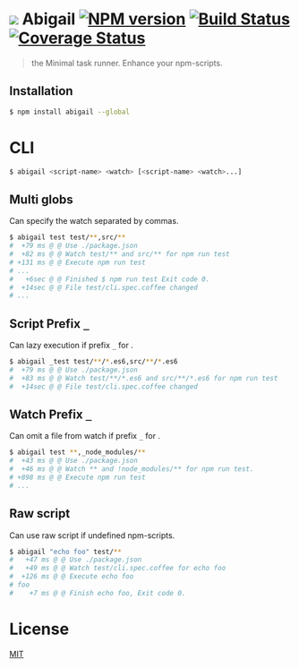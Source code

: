# ![][.svg] Abigail [![NPM version][npm-image]][npm] [![Build Status][travis-image]][travis] [![Coverage Status][coveralls-image]][coveralls]

> the Minimal task runner. Enhance your npm-scripts.

## Installation
```bash
$ npm install abigail --global
```

# CLI
```bash
$ abigail <script-name> <watch> [<script-name> <watch>...]
```

## Multi globs

Can specify the watch separated by commas.

```bash
$ abigail test test/**,src/**
#  +79 ms @ @ Use ./package.json
#  +82 ms @ @ Watch test/** and src/** for npm run test
# +131 ms @ @ Execute npm run test
# ...
#   +6sec @ @ Finished $ npm run test Exit code 0.
#  +14sec @ @ File test/cli.spec.coffee changed
# ...
```

## Script Prefix `_`

Can lazy execution if prefix `_` for <script-name>.

```bash
$ abigail _test test/**/*.es6,src/**/*.es6 
#  +79 ms @ @ Use ./package.json
#  +83 ms @ @ Watch test/**/*.es6 and src/**/*.es6 for npm run test
#  +14sec @ @ File test/cli.spec.coffee changed
```

## Watch Prefix `_`

Can omit a file from watch if prefix `_` for <watch>.

```bash
$ abigail test **,_node_modules/**
#  +43 ms @ @ Use ./package.json
#  +46 ms @ @ Watch ** and !node_modules/** for npm run test.
# +898 ms @ @ Execute npm run test
# ...
```

## Raw script

Can use raw script if undefined npm-scripts.

```bash
$ abigail "echo foo" test/**
#   +47 ms @ @ Use ./package.json
#   +49 ms @ @ Watch test/cli.spec.coffee for echo foo
#  +126 ms @ @ Execute echo foo
# foo
#    +7 ms @ @ Finish echo foo, Exit code 0.
```

License
=========================
[MIT][License]

[License]: http://59naga.mit-license.org/

[.svg]: https://cdn.rawgit.com/59naga/abigail/master/.svg

[npm-image]: https://badge.fury.io/js/abigail.svg
[npm]: https://npmjs.org/package/abigail
[travis-image]: https://travis-ci.org/59naga/abigail.svg?branch=master
[travis]: https://travis-ci.org/59naga/abigail
[coveralls-image]: https://coveralls.io/repos/59naga/abigail/badge.svg?branch=master
[coveralls]: https://coveralls.io/r/59naga/abigail?branch=master